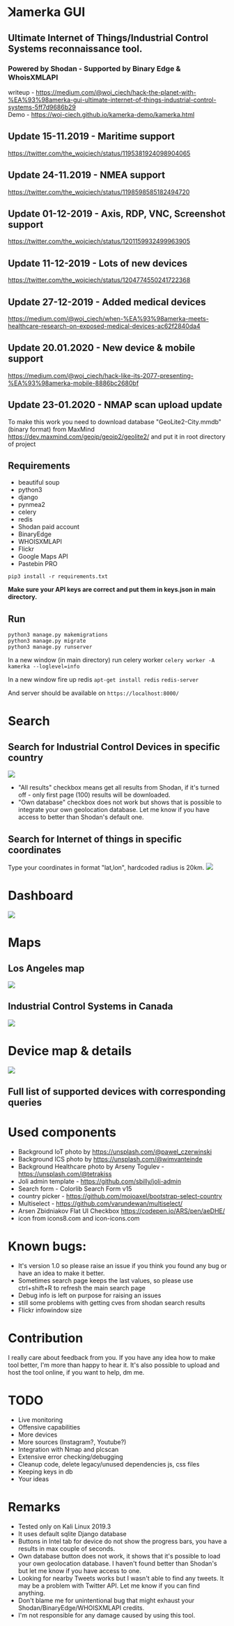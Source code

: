 # ꓘamerka GUI

## Ultimate Internet of Things/Industrial Control Systems reconnaissance tool.

### Powered by Shodan - Supported by Binary Edge & WhoisXMLAPI

writeup - https://medium.com/@woj_ciech/hack-the-planet-with-%EA%93%98amerka-gui-ultimate-internet-of-things-industrial-control-systems-5ff7d9686b29   
Demo - https://woj-ciech.github.io/kamerka-demo/kamerka.html

## Update 15-11.2019 - Maritime support
https://twitter.com/the_wojciech/status/1195381924098904065

## Update 24-11.2019 - NMEA support
https://twitter.com/the_wojciech/status/1198598585182494720

## Update 01-12-2019 - Axis, RDP, VNC, Screenshot support
https://twitter.com/the_wojciech/status/1201159932499963905

## Update 11-12-2019 - Lots of new devices
https://twitter.com/the_wojciech/status/1204774550241722368

## Update 27-12-2019 - Added medical devices
https://medium.com/@woj_ciech/when-%EA%93%98amerka-meets-healthcare-research-on-exposed-medical-devices-ac62f2840da4

## Update 20.01.2020 - New device & mobile support
https://medium.com/@woj_ciech/hack-like-its-2077-presenting-%EA%93%98amerka-mobile-8886bc2680bf

## Update 23-01.2020 - NMAP scan upload update
To make this work you need to download database "GeoLite2-City.mmdb" (binary format) from MaxMind https://dev.maxmind.com/geoip/geoip2/geolite2/ and put it in root directory of project

## Requirements
- beautiful soup
- python3
- django
- pynmea2
- celery
- redis
- Shodan paid account
- BinaryEdge
- WHOISXMLAPI
- Flickr
- Google Maps API
- Pastebin PRO

```pip3 install -r requirements.txt```

**Make sure your API keys are correct and put them in keys.json in main directory.**

## Run
```
python3 manage.py makemigrations
python3 manage.py migrate
python3 manage.py runserver
```
In a new window (in main directory) run celery worker
```celery worker -A kamerka --loglevel=info```

In a new window fire up redis
```apt-get install redis```
```redis-server```

And server should be available on ```https://localhost:8000/```


# Search
## Search for Industrial Control Devices in specific country
 ![](https://i.imgur.com/8qx5X3l.jpg)

- "All results" checkbox means get all results from Shodan, if it's turned off - only first page (100) results will be downloaded.
- "Own database" checkbox does not work but shows that is possible to integrate your own geolocation database. Let me know if you have access to better than Shodan's default one.

## Search for Internet of things in specific coordinates
Type your coordinates in format "lat,lon", hardcoded radius is 20km.
  ![](https://i.imgur.com/dSo4Kg0.jpg)


# Dashboard
   ![](https://i.imgur.com/H0cQJVY.jpg)

# Maps
## Los Angeles map
 ![](https://i.imgur.com/Oq9ZTBn.jpg)

## Industrial Control Systems in Canada
![](https://i.imgur.com/Z8xfHkB.jpg)

# Device map & details
![](https://i.imgur.com/M7V4IAq.jpg)

## Full list of supported devices with corresponding queries


# Used components
- Background IoT photo by https://unsplash.com/@pawel_czerwinski
- Background ICS photo by https://unsplash.com/@wimvanteinde
- Background Healthcare photo by Arseny Togulev - https://unsplash.com/@tetrakiss 
- Joli admin template - https://github.com/sbilly/joli-admin
- Search form - Colorlib Search Form v15
- country picker - https://github.com/mojoaxel/bootstrap-select-country
- Multiselect - https://github.com/varundewan/multiselect/
- Arsen Zbidniakov Flat UI Checkbox https://codepen.io/ARS/pen/aeDHE/
- icon from icons8.com and icon-icons.com

# Known bugs:
- It's version 1.0 so please raise an issue if you think you found any bug or have an idea to make it better.
- Sometimes search page keeps the last values, so please use ctrl+shift+R to refresh the main search page
- Debug info is left on purpose for raising an issues
- still some problems with getting cves from shodan search results
- Flickr infowindow size

# Contribution
I really care about feedback from you. If you have any idea how to make tool better, I'm more than happy to hear it.
It's also possible to upload and host the tool online, if you want to help, dm me.

# TODO
- Live monitoring
- Offensive capabilities
- More devices 
- More sources (Instagram?, Youtube?)
- Integration with Nmap and plcscan
- Extensive error checking/debugging
- Cleanup code, delete legacy/unused dependencies js, css files
- Keeping keys in db
- Your ideas

# Remarks
- Tested only on Kali Linux 2019.3
- It uses default sqlite Django database
- Buttons in Intel tab for device do not show the progress bars, you have a results in max couple of seconds.
- Own database button does not work, it shows that it's possible to load your own geolocation database. I haven't found better than Shodan's but let me know if you have access to one.
- Looking for nearby Tweets works but I wasn't able to find any tweets. It may be a problem with Twitter API. Let me know if you can find anything.
- Don't blame me for unintentional bug that might exhaust your Shodan/BinaryEdge/WHOISXMLAPI credits.
- I'm not responsible for any damage caused by using this tool.
